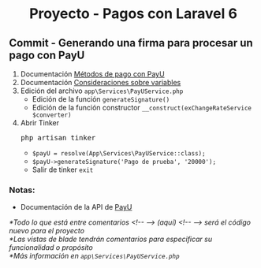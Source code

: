
  <!-- Title -->
  <h1 align="center">Proyecto - Pagos con Laravel 6</h1>
  <!-- End Title -->

  <!-- Commit name -->
  <h2>Commit - <strong>Generando una firma para procesar un pago con PayU</strong></h2>
  <!-- End Commit name -->
  
  <!-- Commit instructions -->
  <ol>
    <li>Documentación <a href="http://developers.payulatam.com/es/api/payments.html">Métodos de pago con PayU</a></li>
    <li>
      Documentación <a href="http://developers.payulatam.com/es/api/considerations.html">Consideraciones sobre variables</a>
    </li>
    <li>
      Edición del archivo <code>app\Services\PayUService.php</code>
      <ul>
        <li>Edición de la función <code>generateSignature()</code></li>
        <li>Edición de la función constructor <code>__construct(exChangeRateService $converter)</code></li>
      </ul>
    </li>
    <li>
      Abrir Tinker
      <pre>php artisan tinker</pre>
      <ul>
        <li><code>$payU = resolve(App\Services\PayUService::class);</code></li>
        <li><code>$payU->generateSignature('Pago de prueba', '20000');</code></li>
        <li>Salir de tinker <code>exit</code></li>
      </ul>
    </li>
  </ol>
  <!-- End Commit instructions -->
  
  <!-- Notes -->
  <h3>Notas:</h3>
  <ul>
   <li>Documentación de la API de <a href="http://developers.payulatam.com/es/api/">PayU</a></li>
  </ul>
    
  <em>
    *Todo lo que está entre comentarios
    &lt;!-- --&gt; (aquí) &lt;!-- --&gt;
    será el código nuevo para el proyecto
  </em>
  <br>
  <em>
    *Las vistas de blade tendrán comentarios para especificar su funcionalidad o propósito
  </em>
  <br>
  <em>*Más información en <code>app\Services\PayUService.php</code></em>
  <!-- End notes -->
